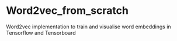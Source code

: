 # Word2vec_from_scratch

Word2vec implementation to train and visualise word embeddings in Tensorflow and Tensorboard 
